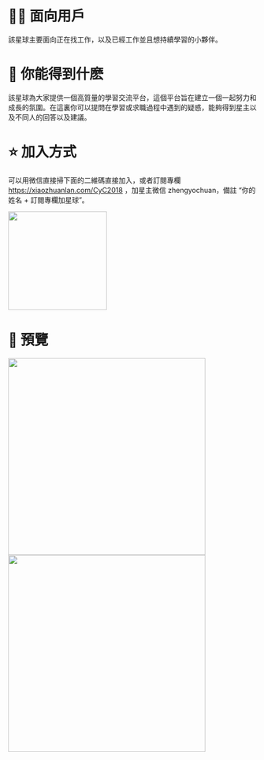 # 👩‍💻 面向用戶

該星球主要面向正在找工作，以及已經工作並且想持續學習的小夥伴。

# 🍉 你能得到什麽

該星球為大家提供一個高質量的學習交流平台，這個平台旨在建立一個一起努力和成長的氛圍。在這裏你可以提問在學習或求職過程中遇到的疑惑，能夠得到星主以及不同人的回答以及建議。

# ⭐️ 加入方式

可以用微信直接掃下面的二維碼直接加入，或者訂閱專欄 https://xiaozhuanlan.com/CyC2018 ，加星主微信 zhengyochuan，備註 “你的姓名 + 訂閱專欄加星球”。 

<img src="https://github.com/CyC2018/CS-Notes/raw/master/other/planet1.png" width="200px">

# 🔎 預覽

<img src="planet2.jpg" width="400px">

<img src="planet3.jpg" width="400px">


